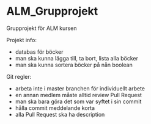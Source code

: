 # ALM_Grupprojekt
Grupprojekt för ALM kursen


Projekt info:
- databas för böcker
- man ska kunna lägga till, ta bort, lista alla böcker
- man ska kunna sortera böcker på nån boolean


Git regler:
- arbeta inte i master branchen för individuellt arbete
- en annan medlem måste alltid review Pull Request
- man ska bara göra det som var syftet i sin commit
- hålla commit meddelande korta
- alla Pull Request ska ha description
